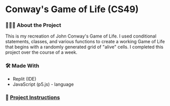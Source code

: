 # Conway's Game of Life (CS49)

### 👩🏽‍💻 About the Project
This is my recreation of John Conway's Game of Life. I used conditional statements, classes, and various functions to create a working Game of Life that begins with a randomly generated grid of "alive" cells. I completed this project over the course of a week.

### 🛠 Made With
- Replit (IDE)
- JavaScript (p5.js) - language

### 📃 [Project Instructions](https://github.com/extrajordanary/p5js-game-of-life)
